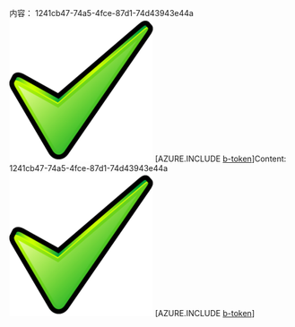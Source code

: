 <span data-ttu-id="4fd97-101">内容： 1241cb47-74a5-4fce-87d1-74d43943e44a![图像](b2e3fc23-36d9-4d50-b26c-31b4e6be8872.png)
[AZURE.INCLUDE [b-token](2cc7db11-84c4-4d38-9e97-789549c271d3.md)]</span><span class="sxs-lookup"><span data-stu-id="4fd97-101">Content: 1241cb47-74a5-4fce-87d1-74d43943e44a![image](b2e3fc23-36d9-4d50-b26c-31b4e6be8872.png)
[AZURE.INCLUDE [b-token](2cc7db11-84c4-4d38-9e97-789549c271d3.md)]</span></span>
